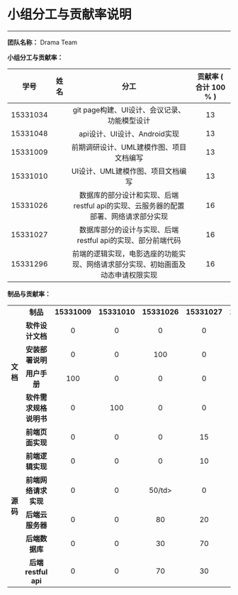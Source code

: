 # 小组分工与贡献率说明

---


**团队名称：** Drama Team

**小组分工与贡献率：**

|    学号    |  姓名  |     分工      |   贡献率 ( 合计 100 % )   |
| :------: | :--: | :---------: | :------: |
| 15331034 |      |  git page构建、UI设计、会议记录、功能模型设计  |  13    |
| 15331048 |      |  api设计、UI设计、Android实现  |   13   |
| 15331009 |      |  前期调研设计、UML建模作图、项目文档编写   |   13   |
| 15331010 |      |  UI设计、UML建模作图、项目文档编写  |   13   |
| 15331026 |      |  数据库的部分设计和实现、后端restful api的实现、云服务器的配置部署、网络请求部分实现  |   16   |
| 15331027 |      |  数据库部分的设计与实现、后端restful api的实现、部分前端代码  |   16   |
| 15331296 |      |  前端的逻辑实现，电影选座的功能实现、网络请求部分实现、初始画面及动态申请权限实现  |   16   |


**制品与贡献率：**

<table style=" text-align:center;">
   <tr>
       <td></td>
       <td><strong>制品</strong></td>
       <td><strong>15331009</strong></td>
       <td><strong>15331010</strong></td>
       <td><strong>15331026</strong></td>
       <td><strong>15331027</strong></td>
       <td><strong>15331034</strong></td>
       <td><strong>15331048</strong></td>
       <td><strong>15331296</strong></td>
   </tr>
    <tr>
        <td rowspan="4"><strong>文档</strong></td>
        <td><strong>软件设计文档</strong></td>
        <td>0</td>
        <td>0</td>
        <td>0</td>
        <td>0</td>
        <td>0</td>
        <td>0</td>
        <td>0</td>
    </tr>
    <tr>
        <td><strong>安装部署说明</strong></td>
        <td>0</td>
        <td>0</td>
        <td>100</td>
        <td>0</td>
        <td>0</td>
        <td>0</td>
        <td>0</td>
    </tr>
    <tr>
        <td><strong>用户手册</strong></td>
        <td>100</td>
        <td>0</td>
        <td>0</td>
        <td>0</td>
        <td>0</td>
        <td>0</td>
        <td>0</td>
    </tr>
    <tr>
        <td><strong>软件需求规格说明书</strong></td>
        <td>0</td>
        <td>100</td>
        <td>0</td>
        <td>0</td>
        <td>0</td>
        <td>0</td>
        <td>0</td>
    </tr>
    <tr>
        <td rowspan="6"><strong>源码</strong></td>
        <td><strong>前端页面实现</strong></td>
        <td>0</td>
        <td>0</td>
        <td>0</td>
        <td>15</td>
        <td>0</td>
        <td>70</td>
        <td>15</td>
    </tr>
    <tr>
        <td><strong>前端逻辑实现</strong></td>
        <td>0</td>
        <td>0</td>
        <td>0</td>
        <td>10</td>
        <td>0</td>
        <td>20</td>
        <td>70</td>
    </tr>
    <tr>
        <td><strong>前端网络请求实现</strong></td>
        <td>0</td>
        <td>0</td>
        <td>50/td>
        <td>0</td>
        <td>0</td>
        <td>0</td>
        <td>50</td>
    </tr>
    <tr>
        <td><strong>后端云服务器</strong></td>
        <td>0</td>
        <td>0</td>
        <td>80</td>
        <td>20</td>
        <td>0</td>
        <td>0</td>
        <td>0</td>
    </tr>
    <tr>
        <td><strong>后端数据库</strong></td>
        <td>0</td>
        <td>0</td>
        <td>30</td>
        <td>70</td>
        <td>0</td>
        <td>0</td>
        <td>0</td>
    </tr>
    <tr>
        <td><strong>后端restful api</strong></td>
        <td>0</td>
        <td>0</td>
        <td>70</td>
        <td>30</td>
        <td>0</td>
        <td>0</td>
        <td>0</td>
    </tr>
</table>

